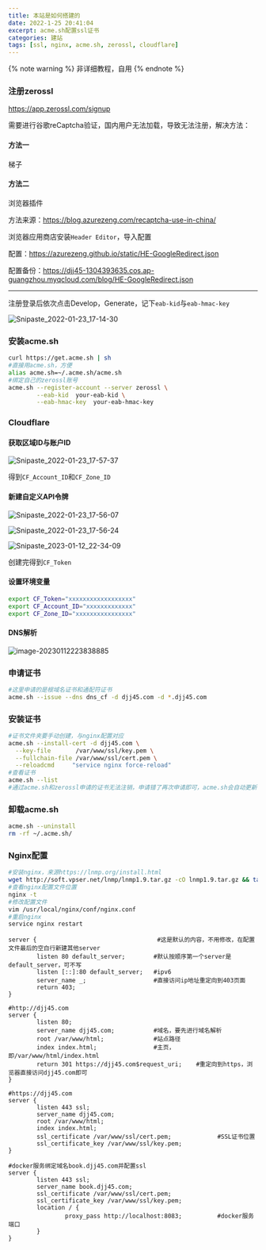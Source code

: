 ```yaml
---
title: 本站是如何搭建的
date: 2022-1-25 20:41:04
excerpt: acme.sh配置ssl证书
categories: 建站
tags: [ssl, nginx, acme.sh, zerossl, cloudflare]
---
```


{% note warning %}
非详细教程，自用
{% endnote %}

### 注册zerossl

https://app.zerossl.com/signup

需要进行谷歌reCaptcha验证，国内用户无法加载，导致无法注册，解决方法：

#### 方法一

梯子

#### 方法二

浏览器插件

方法来源：https://blog.azurezeng.com/recaptcha-use-in-china/

浏览器应用商店安装`Header Editor`，导入配置

配置：https://azurezeng.github.io/static/HE-GoogleRedirect.json

配置备份：https://djj45-1304393635.cos.ap-guangzhou.myqcloud.com/blog/HE-GoogleRedirect.json

---

注册登录后依次点击Develop，Generate，记下`eab-kid`与`eab-hmac-key`

![Snipaste_2022-01-23_17-14-30](https://djj45-1304393635.cos.ap-guangzhou.myqcloud.com/blog/Snipaste_2022-01-23_17-14-30.png)

### 安装acme.sh

```sh
curl https://get.acme.sh | sh
#直接用acme.sh，方便
alias acme.sh=~/.acme.sh/acme.sh
#绑定自己的zerossl账号
acme.sh --register-account --server zerossl \
        --eab-kid  your-eab-kid \
        --eab-hmac-key  your-eab-hmac-key
```

### Cloudflare

#### 获取区域ID与账户ID

![Snipaste_2022-01-23_17-57-37](https://djj45-1304393635.cos.ap-guangzhou.myqcloud.com/blog/Snipaste_2022-01-23_17-57-37.png)

得到`CF_Account_ID`和`CF_Zone_ID`

#### 新建自定义API令牌

![Snipaste_2022-01-23_17-56-07](https://djj45-1304393635.cos.ap-guangzhou.myqcloud.com/blog/Snipaste_2022-01-23_17-56-07.png)

![Snipaste_2022-01-23_17-56-24](https://djj45-1304393635.cos.ap-guangzhou.myqcloud.com/blog/Snipaste_2022-01-23_17-56-24.png)

![Snipaste_2023-01-12_22-34-09](https://djj45-1304393635.cos.ap-guangzhou.myqcloud.com/blog/Snipaste_2023-01-12_22-34-09.png)

创建完得到`CF_Token`

#### 设置环境变量

```sh
export CF_Token="xxxxxxxxxxxxxxxxxx"
export CF_Account_ID="xxxxxxxxxxxxx"
export CF_Zone_ID="xxxxxxxxxxxxxxxx"
```

#### DNS解析

![image-20230112223838885](https://djj45-1304393635.cos.ap-guangzhou.myqcloud.com/blog/image-20230112223838885.png)

### 申请证书

```sh
#这里申请的是根域名证书和通配符证书
acme.sh --issue --dns dns_cf -d djj45.com -d *.djj45.com
```

### 安装证书

```sh
#证书文件夹要手动创建，与nginx配置对应
acme.sh --install-cert -d djj45.com \
  --key-file       /var/www/ssl/key.pem \
  --fullchain-file /var/www/ssl/cert.pem \
  --reloadcmd     "service nginx force-reload"
#查看证书
acme.sh --list
#通过acme.sh和zerossl申请的证书无法注销，申请错了再次申请即可，acme.sh会自动更新证书
```

### 卸载acme.sh

```sh
acme.sh --uninstall
rm -rf ~/.acme.sh/
```

### Nginx配置

```sh
#安装nginx，来源https://lnmp.org/install.html
wget http://soft.vpser.net/lnmp/lnmp1.9.tar.gz -cO lnmp1.9.tar.gz && tar zxf lnmp1.9.tar.gz && cd lnmp1.9 && ./install.sh nginx
#查看nginx配置文件位置
nginx -t
#修改配置文件
vim /usr/local/nginx/conf/nginx.conf
#重启nginx
service nginx restart
```

```nginx
server {                                  #这是默认的内容，不用修改，在配置文件最后的空白行新建其他server
		listen 80 default_server;        #默认按顺序第一个server是default_server，可不写
		listen [::]:80 default_server;   #ipv6
		server_name _;                   #直接访问ip地址重定向到403页面
		return 403;
}
```

```nginx
#http://djj45.com
server {
		listen 80;
		server_name djj45.com;           #域名，要先进行域名解析
		root /var/www/html;              #站点路径
		index index.html;                #主页，即/var/www/html/index.html
		return 301 https://djj45.com$request_uri;    #重定向到https，浏览器直接访问djj45.com即可
}
```

```nginx
#https://djj45.com
server {
		listen 443 ssl;
		server_name djj45.com;
		root /var/www/html;
		index index.html;
		ssl_certificate /var/www/ssl/cert.pem;             #SSL证书位置
		ssl_certificate_key /var/www/ssl/key.pem;
}
```

```nginx
#docker服务绑定域名book.djj45.com并配置ssl
server {
		listen 443 ssl;
		server_name book.djj45.com;
		ssl_certificate /var/www/ssl/cert.pem;
		ssl_certificate_key /var/www/ssl/key.pem;
		location / {
				proxy_pass http://localhost:8083;          #docker服务端口
		}
}
```